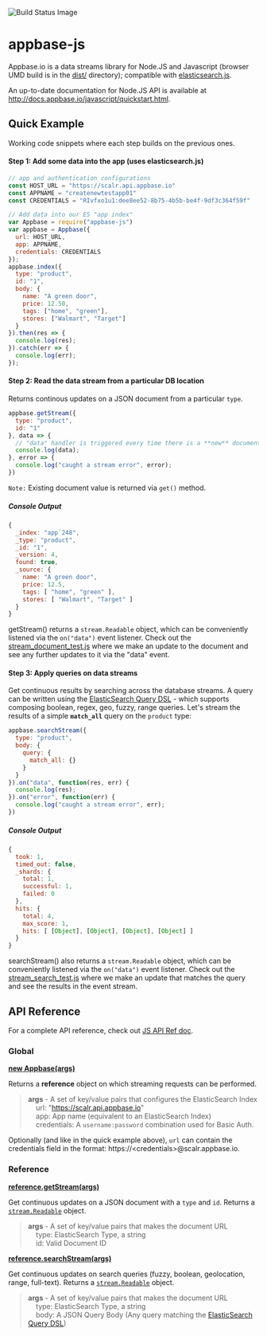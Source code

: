 ![Build Status Image](https://img.shields.io/badge/build-passing-brightgreen.svg)

# appbase-js

Appbase.io is a data streams library for Node.JS and Javascript (browser UMD build is in the [dist/](https://github.com/appbaseio/appbase-js/tree/master/dist) directory); compatible with [elasticsearch.js](https://www.elastic.co/guide/en/elasticsearch/client/javascript-api/current/index.html).

An up-to-date documentation for Node.JS API is available at http://docs.appbase.io/javascript/quickstart.html.

## Quick Example

Working code snippets where each step builds on the previous ones.

#### Step 1: Add some data into the app (uses elasticsearch.js)
```js
// app and authentication configurations 
const HOST_URL = "https://scalr.api.appbase.io"
const APPNAME = "createnewtestapp01"
const CREDENTIALS = "RIvfxo1u1:dee8ee52-8b75-4b5b-be4f-9df3c364f59f"

// Add data into our ES "app index"
var Appbase = require("appbase-js")
var appbase = Appbase({
  url: HOST_URL,
  app: APPNAME,
  credentials: CREDENTIALS
});
appbase.index({
  type: "product",
  id: "1",
  body: {
    name: "A green door",
    price: 12.50,
    tags: ["home", "green"],
    stores: ["Walmart", "Target"]
  }
}).then(res => {
  console.log(res);
}).catch(err => {
  console.log(err);
});
```

#### Step 2: Read the data stream from a particular DB location

Returns continous updates on a JSON document from a particular ``type``.

```js
appbase.getStream({
  type: "product",
  id: "1"
}, data => {
  // "data" handler is triggered every time there is a **new** document update.
  console.log(data);
}, error => {
  console.log("caught a stream error", error);
})
```

``Note:`` Existing document value is returned via ``get()`` method.

##### Console Output

```js
{
  _index: "app`248",
  _type: "product",
  _id: "1",
  _version: 4,
  found: true,
  _source: { 
    name: "A green door",
    price: 12.5,
    tags: [ "home", "green" ],
    stores: [ "Walmart", "Target" ] 
  } 
}
```

getStream() returns a ``stream.Readable`` object, which can be conveniently listened via the `on("data")` event listener. Check out the [stream_document_test.js](https://github.com/appbaseio/appbase-js/blob/master/test/stream_document_test.js) where we make an update to the document and see any further updates to it via the "data" event. 

#### Step 3: Apply queries on data streams

Get continuous results by searching across the database streams. A query can be written using the [ElasticSearch Query DSL](https://www.elastic.co/guide/en/elasticsearch/reference/current/query-dsl.html) - which supports composing boolean, regex, geo, fuzzy, range queries. Let's stream the results of a simple **``match_all``** query on the ``product`` type:

```js
appbase.searchStream({
  type: "product",
  body: {
    query: {
      match_all: {}
    }
  }
}).on("data", function(res, err) {
  console.log(res);
}).on("error", function(err) {
  console.log("caught a stream error", err);
})
```

##### Console Output

```js
{ 
  took: 1,
  timed_out: false,
  _shards: { 
    total: 1, 
    successful: 1, 
    failed: 0
  },
  hits: {
    total: 4,
    max_score: 1,
    hits: [ [Object], [Object], [Object], [Object] ] 
  } 
}
```

searchStream() also returns a ``stream.Readable`` object, which can be conveniently listened via the `on("data")` event listener. Check out the [stream_search_test.js](https://github.com/appbaseio/appbase-js/blob/master/test/stream_search_test.js) where we make an update that matches the query and see the results in the event stream. 


## API Reference

For a complete API reference, check out [JS API Ref doc](http://docs.appbase.io/javascript/api-reference.html).

### Global

**[new Appbase(args)](https://github.com/appbaseio/appbase-js/blob/master/appbase.js#L16)**  

Returns a **reference** object on which streaming requests can be performed.

> **args** - A set of key/value pairs that configures the ElasticSearch Index  
&nbsp;&nbsp;&nbsp;&nbsp;url: "https://scalr.api.appbase.io"  
&nbsp;&nbsp;&nbsp;&nbsp;app: App name (equivalent to an ElasticSearch Index)  
&nbsp;&nbsp;&nbsp;&nbsp;credentials: A `username:password` combination used for Basic Auth.

Optionally (and like in the quick example above), ``url`` can contain the credentials field in the format: https://&lt;credentials>@scalr.appbase.io.

### Reference

**[reference.getStream(args)](https://github.com/appbaseio/appbase-js/blob/master/appbase.js#L99)** 

Get continuous updates on a JSON document with a ``type`` and ``id``. Returns a [``stream.Readable``](https://nodejs.org/api/stream.html#stream_class_stream_readable) object.

> **args** - A set of key/value pairs that makes the document URL  
&nbsp;&nbsp;&nbsp;&nbsp;type: ElasticSearch Type, a string  
&nbsp;&nbsp;&nbsp;&nbsp;id: Valid Document ID

**[reference.searchStream(args)](https://github.com/appbaseio/appbase-js/blob/master/appbase.js#L103)** 

Get continuous updates on search queries (fuzzy, boolean, geolocation, range, full-text). Returns a [``stream.Readable``](https://nodejs.org/api/stream.html#stream_class_stream_readable) object.

> **args** - A set of key/value pairs that makes the document URL  
&nbsp;&nbsp;&nbsp;&nbsp;type: ElasticSearch Type, a string  
&nbsp;&nbsp;&nbsp;&nbsp;body: A JSON Query Body (Any query matching the [ElasticSearch Query DSL](https://www.elastic.co/guide/en/elasticsearch/reference/current/query-dsl.html))
